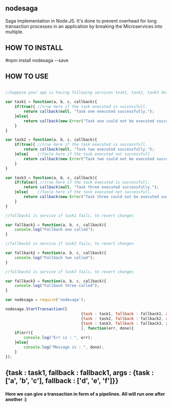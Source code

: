 ## nodesaga
Saga implementation in Node.JS. It's done to prevent overhead for long transaction processes in an application by breaking the Microservices into multiple.

## HOW TO INSTALL
#npm install nodesaga --save

## HOW TO USE

```javascript

//Suppose your app is having following services tesk1, task2, task3 doing different different operations

var task1 = function(a, b, c, callback){
	if(true){ //true here if the task executed is successfull.
		return callback(null, "Task one executed successfully.");
	}else{
		return callback(new Error("Task one could not be executed successfully."), null);
	}
}

var task2 = function(a, b, c, callback){
	if(true){ //true here if the task executed is successfull.
		return callback(null, "Task two executed successfully.");
	}else{    //fasle here if the task executed not successfull.
		return callback(new Error("Task two could not be executed successfully."), null);
	}
}

var task3 = function(a, b, c, callback){
	if(false){ //true here if the task executed is successfull.
		return callback(null, "Task three executed successfully.");
	}else{    //fasle here if the task executed not successfull.
		return callback(new Error("Task three could not be executed successfully."), null);
	}
}

//fallback1 is service if task1 fails, to revert changes

var fallback1 = function(a, b, c, callback){
	console.log("Fallback one called");
}

//fallback2 is service if task2 fails, to revert changes

var fallback2 = function(a, b, c, callback){
	console.log("Fallback two called");
}

//fallback3 is service if task3 fails, to revert changes

var fallback3 = function(a, b, c, callback){
	console.log("Fallback three called");
}

var nodesaga = require('nodesaga');

nodesaga.StartTransaction([
								 {task : task1, fallback : fallback1, args : {task : ['a', 'b', 'c'], fallback : ['d', 'e', 'f']}},
								 {task : task2, fallback : fallback2, args : {task : ['g', 'h', 'i'], fallback : ['j', 'k', 'l']}},
								 {task : task3, fallback : fallback3, args : {task : ['g', 'h', 'i'], fallback : ['j', 'k', 'l']}}
								 ], function(err, done){
	if(err){
		console.log("Err is : ", err);
	}else{
		console.log("Message is : ", done);
	}
});

```


## {task : task1, fallback : fallback1, args : {task : ['a', 'b', 'c'], fallback : ['d', 'e', 'f']}}
#### Here we can give a transaction in form of a pipelines. All will run one after another :)

